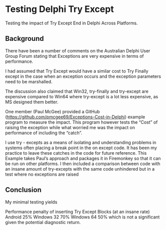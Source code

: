 # Testing Delphi Try Except
 Testing the impact of Try Except End in Delphi Across Platforms.

## Background 
There have been a number of comments  on the Australian Delphi User Group Forum stating that  Exceptions are very expensive in terms of performance.

I had assumed that Try Except would have a similar cost to Try Finally except in the case when an exception occurs and the exception parameters need to be marshalled. 

The discussion also claimed that Win32, try-finally and try-except are expensive compared to Win64 where  try-except is a lot less expensive, as MS designed them better.

One member (Paul McGee) provided a GitHub (https://github.com/pmcgee69/Exceptions-Cost-in-Delphi) example program to measure the impact. This program however tests the “Cost” of raising the exception while what worried me was the impact on performance of including the “catch”.


I use try - excepts as a means of isolating and understanding problems in systems often placing a break point in the on except code. It has been my practice to leave these catches in the code for future reference.
This Example takes Paul’s approach and packages it in Firemonkey so that it can be run on other platforms. I then included a comparison between code with an insane amount of try-excepts with the same code unhindered but in a test where no  exceptions are raised

## Conclusion
My minimal testing yields 

Performance penalty of inserting Try Except Blocks (at an insane rate)  Android 25%  Windows 32  70% Windows 64 50% which is not a significant given the potential diagnostic return.

 
